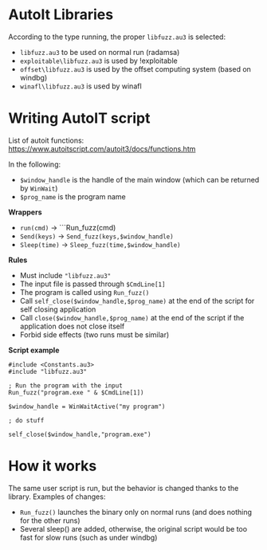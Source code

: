 AutoIt Libraries
===============

According to the type running, the proper ```libfuzz.au3``` is selected:

- ```libfuzz.au3``` to be used on normal run (radamsa)
- ```exploitable\libfuzz.au3``` is used by !exploitable
- ```offset\libfuzz.au3``` is used by the offset computing system (based on windbg)
- ```winafl\libfuzz.au3``` is used by winafl

Writing AutoIT script
===================

List of autoit functions:
https://www.autoitscript.com/autoit3/docs/functions.htm

In the following:
- ```$window_handle``` is the handle of the main window (which can be returned by ```WinWait```)
- ```$prog_name``` is the program name

**Wrappers**
- ```run(cmd)``` ->  ```Run_fuzz(cmd)
- ```Send(keys)``` -> ```Send_fuzz(keys,$window_handle)```
- ```Sleep(time)``` -> ```Sleep_fuzz(time,$window_handle)```

**Rules**
- Must include ```"libfuzz.au3"```
- The input file is passed through ```$CmdLine[1]```
- The program is called using ```Run_fuzz()```
- Call ```self_close($window_handle,$prog_name)``` at the end of the script for self closing application
- Call ```close($window_handle,$prog_name)``` at the end of the script if the application does not close itself
- Forbid side effects (two runs must be similar)

**Script example** 

```
#include <Constants.au3>
#include "libfuzz.au3"

; Run the program with the input
Run_fuzz("program.exe " & $CmdLine[1])

$window_handle = WinWaitActive("my program")

; do stuff

self_close($window_handle,"program.exe")
```

How it works
============

The same user script is run, but the behavior is changed thanks to the library.
Examples of changes:
- ```Run_fuzz()``` launches the binary only on normal runs (and does nothing for the other runs)
- Several sleep() are added, otherwise, the original script would be too fast for slow runs (such as under windbg)
